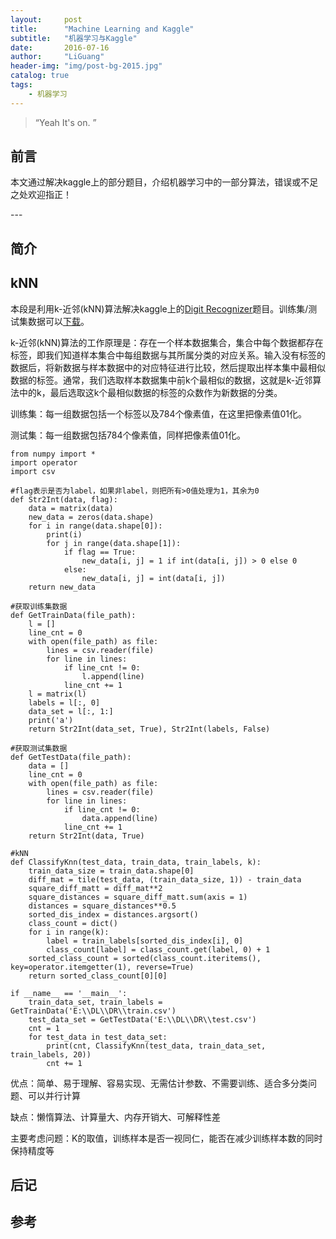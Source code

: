 ```yaml
---
layout:     post
title:      "Machine Learning and Kaggle"
subtitle:   "机器学习与Kaggle"
date:       2016-07-16
author:     "LiGuang"
header-img: "img/post-bg-2015.jpg"
catalog: true
tags:
    - 机器学习
---
```


> “Yeah It's on. ”


## 前言
本文通过解决kaggle上的部分题目，介绍机器学习中的一部分算法，错误或不足之处欢迎指正！

<p id = "build"></p>
---

## 简介

## kNN
本段是利用k-近邻(kNN)算法解决kaggle上的[Digit Recognizer](https://www.kaggle.com/c/digit-recognizer)题目。训练集/测试集数据可以[下载](https://www.kaggle.com/c/digit-recognizer/data)。

k-近邻(kNN)算法的工作原理是：存在一个样本数据集合，集合中每个数据都存在标签，即我们知道样本集合中每组数据与其所属分类的对应关系。输入没有标签的数据后，将新数据与样本数据中的对应特征进行比较，然后提取出样本集中最相似数据的标签。通常，我们选取样本数据集中前k个最相似的数据，这就是k-近邻算法中的k，最后选取这k个最相似数据的标签的众数作为新数据的分类。

训练集：每一组数据包括一个标签以及784个像素值，在这里把像素值01化。

测试集：每一组数据包括784个像素值，同样把像素值01化。

	from numpy import *
	import operator
	import csv
	
	#flag表示是否为label，如果非label，则把所有>0值处理为1，其余为0
	def Str2Int(data, flag):
		data = matrix(data)
		new_data = zeros(data.shape)
		for i in range(data.shape[0]):
			print(i)
			for j in range(data.shape[1]):
				if flag == True:
					new_data[i, j] = 1 if int(data[i, j]) > 0 else 0
				else:
					new_data[i, j] = int(data[i, j])
		return new_data
	
	#获取训练集数据
	def GetTrainData(file_path):
		l = []
		line_cnt = 0
		with open(file_path) as file:
			lines = csv.reader(file)
			for line in lines:
				if line_cnt != 0:
					l.append(line)
				line_cnt += 1
		l = matrix(l)
		labels = l[:, 0]
		data_set = l[:, 1:]
		print('a')
		return Str2Int(data_set, True), Str2Int(labels, False)
	
	#获取测试集数据
	def GetTestData(file_path):
		data = []
		line_cnt = 0
		with open(file_path) as file:
			lines = csv.reader(file)
			for line in lines:
				if line_cnt != 0:
					data.append(line)
				line_cnt += 1
		return Str2Int(data, True)
	
	#kNN
	def ClassifyKnn(test_data, train_data, train_labels, k):
		train_data_size = train_data.shape[0]
		diff_mat = tile(test_data, (train_data_size, 1)) - train_data
		square_diff_matt = diff_mat**2
		square_distances = square_diff_matt.sum(axis = 1)
		distances = square_distances**0.5
		sorted_dis_index = distances.argsort()
		class_count = dict()
		for i in range(k):
			label = train_labels[sorted_dis_index[i], 0]
			class_count[label] = class_count.get(label, 0) + 1
		sorted_class_count = sorted(class_count.iteritems(), key=operator.itemgetter(1), reverse=True)
		return sorted_class_count[0][0]
	
	if __name__ == '__main__':
		train_data_set, train_labels = GetTrainData('E:\\DL\\DR\\train.csv') 
		test_data_set = GetTestData('E:\\DL\\DR\\test.csv')
		cnt = 1
		for test_data in test_data_set:
			print(cnt, ClassifyKnn(test_data, train_data_set, train_labels, 20))
			cnt += 1

优点：简单、易于理解、容易实现、无需估计参数、不需要训练、适合多分类问题、可以并行计算

缺点：懒惰算法、计算量大、内存开销大、可解释性差

主要考虑问题：K的取值，训练样本是否一视同仁，能否在减少训练样本数的同时保持精度等



## 后记

## 参考
